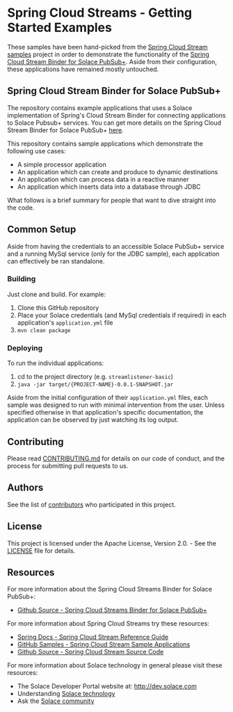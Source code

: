 # Spring Cloud Streams - Getting Started Examples

These samples have been hand-picked from the [Spring Cloud Stream samples](https://github.com/spring-cloud/spring-cloud-stream-samples) project in order to demonstrate the functionality of the [Spring Cloud Stream Binder for Solace PubSub+](https://github.com/SolaceProducts/spring-cloud-stream-binder-solace). Aside from their configuration, these applications have remained mostly untouched.

## Spring Cloud Stream Binder for Solace PubSub+

The repository contains example applications that uses a Solace implementation of Spring's Cloud Stream Binder for connecting applications to Solace Pubsub+ services. You can get more details on the Spring Cloud Stream Binder for Solace PubSub+ [here](https://github.com/SolaceProducts/spring-cloud-stream-binder-solace/).

This repository contains sample applications which demonstrate the following use cases:

* A simple processor application
* An application which can create and produce to dynamic destinations
* An application which can process data in a reactive manner
* An application which inserts data into a database through JDBC

What follows is a brief summary for people that want to dive straight into the code.

## Common Setup

Aside from having the credentials to an accessible Solace PubSub+ service and a running MySql service (only for the JDBC sample), each application can effectively be ran standalone.

### Building

Just clone and build. For example:

1. Clone this GitHub repository
1. Place your Solace credentials (and MySql credentials if required) in each application's `application.yml` file
1. `mvn clean package`

### Deploying

To run the individual applications:

1. cd to the project directory (e.g. `streamlistener-basic`)
1. `java -jar target/{PROJECT-NAME}-0.0.1-SNAPSHOT.jar`

Aside from the initial configuration of their `application.yml` files, each sample was designed to run with minimal intervention from the user. Unless specified otherwise in that application's specific documentation, the application can be observed by just watching its log output.

## Contributing

Please read [CONTRIBUTING.md](CONTRIBUTING.md) for details on our code of conduct, and the process for submitting pull requests to us.

## Authors

See the list of [contributors](https://github.com/SolaceLabs/solace-samples-spring-cloud-stream/contributors) who participated in this project.

## License

This project is licensed under the Apache License, Version 2.0. - See the [LICENSE](LICENSE) file for details.

## Resources

For more information about the Spring Cloud Streams Binder for Solace PubSub+:

- [Github Source - Spring Cloud Streams Binder for Solace PubSub+](https://github.com/SolaceProducts/spring-cloud-stream-binder-solace/)

For more information about Spring Cloud Streams try these resources:

- [Spring Docs - Spring Cloud Stream Reference Guide](https://docs.spring.io/spring-cloud-stream/docs/current/reference/htmlsingle/)
- [GitHub Samples - Spring Cloud Stream Sample Applications](https://github.com/spring-cloud/spring-cloud-stream-samples)
- [Github Source - Spring Cloud Stream Source Code](https://github.com/spring-cloud/spring-cloud-stream)

For more information about Solace technology in general please visit these resources:

- The Solace Developer Portal website at: http://dev.solace.com
- Understanding [Solace technology](http://dev.solace.com/tech/)
- Ask the [Solace community](http://dev.solace.com/community/)
